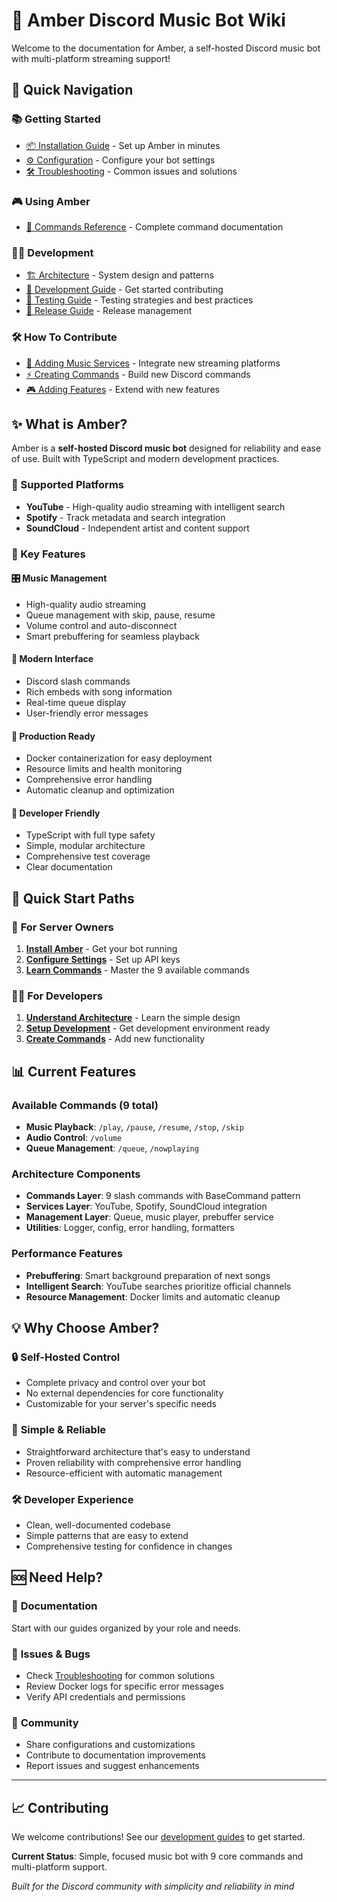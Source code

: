 # 🎵 Amber Discord Music Bot Wiki

Welcome to the documentation for Amber, a self-hosted Discord music bot with multi-platform streaming support!

## 🚀 Quick Navigation

### 📚 Getting Started
- [📦 Installation Guide](Installation) - Set up Amber in minutes
- [⚙️ Configuration](Configuration) - Configure your bot settings
- [🛠️ Troubleshooting](Troubleshooting) - Common issues and solutions

### 🎮 Using Amber
- [🎵 Commands Reference](Commands) - Complete command documentation

### 👩‍💻 Development
- [🏗️ Architecture](Architecture) - System design and patterns
- [📖 Development Guide](Developing) - Get started contributing
- [🧪 Testing Guide](Testing) - Testing strategies and best practices
- [🚀 Release Guide](Releasing) - Release management

### 🛠️ How To Contribute
- [🎼 Adding Music Services](Adding%20Music%20Services) - Integrate new streaming platforms
- [⚡ Creating Commands](Creating%20Commands) - Build new Discord commands
- [🎮 Adding Features](DAdding%20Features%20and%20Games) - Extend with new features

## ✨ What is Amber?

Amber is a **self-hosted Discord music bot** designed for reliability and ease of use. Built with TypeScript and modern development practices.

### 🎵 Supported Platforms
- **YouTube** - High-quality audio streaming with intelligent search
- **Spotify** - Track metadata and search integration
- **SoundCloud** - Independent artist and content support

### 🌟 Key Features

#### 🎛️ **Music Management**
- High-quality audio streaming
- Queue management with skip, pause, resume
- Volume control and auto-disconnect
- Smart prebuffering for seamless playback

#### 🚀 **Modern Interface**
- Discord slash commands
- Rich embeds with song information
- Real-time queue display
- User-friendly error messages

#### 🐳 **Production Ready**
- Docker containerization for easy deployment
- Resource limits and health monitoring
- Comprehensive error handling
- Automatic cleanup and optimization

#### 🔧 **Developer Friendly**
- TypeScript with full type safety
- Simple, modular architecture
- Comprehensive test coverage
- Clear documentation

## 🎯 Quick Start Paths

### 🎵 **For Server Owners**
1. **[Install Amber](Installation)** - Get your bot running
2. **[Configure Settings](Configuration)** - Set up API keys
3. **[Learn Commands](Commands)** - Master the 9 available commands

### 👩‍💻 **For Developers**
1. **[Understand Architecture](Architecture)** - Learn the simple design
2. **[Setup Development](Developing)** - Get development environment ready
3. **[Create Commands](Creating%20Commands)** - Add new functionality

## 📊 Current Features

### Available Commands (9 total)
- **Music Playback**: `/play`, `/pause`, `/resume`, `/stop`, `/skip`
- **Audio Control**: `/volume`
- **Queue Management**: `/queue`, `/nowplaying`

### Architecture Components
- **Commands Layer**: 9 slash commands with BaseCommand pattern
- **Services Layer**: YouTube, Spotify, SoundCloud integration
- **Management Layer**: Queue, music player, prebuffer service
- **Utilities**: Logger, config, error handling, formatters

### Performance Features
- **Prebuffering**: Smart background preparation of next songs
- **Intelligent Search**: YouTube searches prioritize official channels
- **Resource Management**: Docker limits and automatic cleanup

## 💡 Why Choose Amber?

### 🔒 **Self-Hosted Control**
- Complete privacy and control over your bot
- No external dependencies for core functionality
- Customizable for your server's specific needs

### 🎯 **Simple & Reliable**
- Straightforward architecture that's easy to understand
- Proven reliability with comprehensive error handling
- Resource-efficient with automatic management

### 🛠️ **Developer Experience**
- Clean, well-documented codebase
- Simple patterns that are easy to extend
- Comprehensive testing for confidence in changes

## 🆘 Need Help?

### 📖 **Documentation**
Start with our guides organized by your role and needs.

### 🐛 **Issues & Bugs**
- Check [Troubleshooting](Troubleshooting) for common solutions
- Review Docker logs for specific error messages
- Verify API credentials and permissions

### 💬 **Community**
- Share configurations and customizations
- Contribute to documentation improvements
- Report issues and suggest enhancements

---

## 📈 Contributing

We welcome contributions! See our [development guides](Developing) to get started.

**Current Status**: Simple, focused music bot with 9 core commands and multi-platform support.

*Built for the Discord community with simplicity and reliability in mind*
